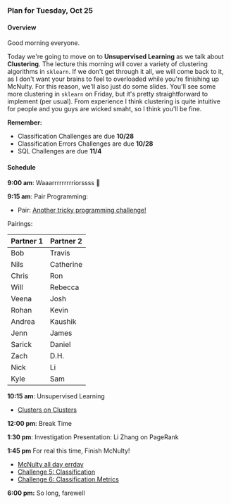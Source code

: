 ### Plan for Tuesday, Oct 25

#### Overview
Good morning everyone.

Today we're going to move on to **Unsupervised Learning** as we talk about **Clustering**.  The lecture this morning will cover a variety of clustering algorithms in `sklearn`.  If we don't get through it all, we will come back to it, as I don't want your brains to feel to overloaded while you're finishing up McNulty.  For this reason, we'll also just do some slides.  You'll see some more clustering in `sklearn` on Friday, but it's pretty straightforward to implement (per usual).  From experience I think clustering is quite intuitive for people and you guys are wicked smaht, so I think you'll be fine.

**Remember:**
* Classification Challenges are due **10/28**
* Classification Errors Challenges are due **10/28**
* SQL Challenges are due **11/4**

#### Schedule

**9:00 am**: Waaarrrrrrrrriorssss :basketball:

**9:15 am**: Pair Programming:
  * Pair: [Another tricky programming challenge!](pair-recursiveBoard.md)

Pairings:  

| Partner 1 | Partner 2 |
|------|-----|
| Bob | Travis |
| Nils | Catherine |
| Chris | Ron |
| Will | Rebecca |
| Veena | Josh |
| Rohan | Kevin |
| Andrea | Kaushik |
| Jenn | James |
| Sarick | Daniel |
| Zach | D.H. |
| Nick | Li |
| Kyle | Sam |

**10:15 am**: Unsupervised Learning
* [Clusters on Clusters](unsupervised_learning.pdf)

**12:00 pm**: Break Time

**1:30 pm**: Investigation Presentation: Li Zhang on PageRank

**1:45 pm** For real this time, Finish McNulty!
* [McNulty all day errday](/projects/03-mcnulty)
* [Challenge 5: Classification](/challenges/05-classification)
* [Challenge 6: Classification Metrics](/challenges/06-classification_metrics)

**6:00 pm:** So long, farewell
